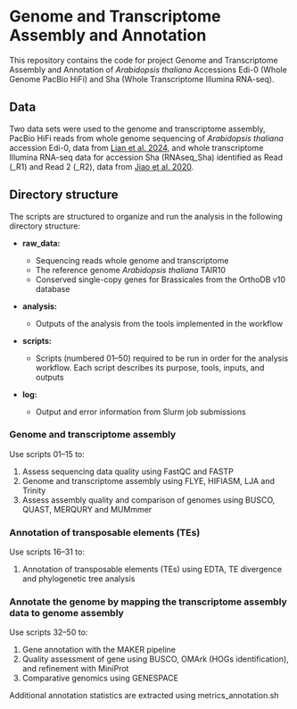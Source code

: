 # Genome and Transcriptome Assembly and Annotation 

This repository contains the code for project Genome and Transcriptome Assembly and Annotation of *Arabidopsis thaliana* Accessions Edi-0 (Whole Genome PacBio HiFi) and Sha (Whole Transcriptome Illumina RNA-seq).

## Data
Two data sets were used to the genome and transcriptome assembly, PacBio HiFi reads from whole genome sequencing of *Arabidopsis thaliana* accession Edi-0, data from [Lian et al. 2024,](https://www.nature.com/articles/s41588-024-01715-9) and whole transcriptome Illumina RNA-seq data for accession Sha (RNAseq_Sha) identified as Read (_R1) and Read 2 (_R2), data from [Jiao et al. 2020](http://dx.doi.org/10.1038/s41467-020-14779-y).

## Directory structure

The scripts are structured to organize and run the analysis in the following directory structure:

- **raw_data:**
  - Sequencing reads whole genome and transcriptome
  - The reference genome *Arabidopsis thaliana* TAIR10
  - Conserved single-copy genes for Brassicales from the OrthoDB v10 database

- **analysis:**
  - Outputs of the analysis from the tools implemented in the workflow

- **scripts:**
  - Scripts (numbered 01–50) required to be run in order for the analysis workflow. Each script describes its purpose, tools, inputs, and outputs

- **log:**
  - Output and error information from Slurm job submissions


### Genome and transcriptome assembly

Use scripts 01–15 to:

1) Assess sequencing data quality using FastQC and FASTP
2) Genome and transcriptome assembly using FLYE, HIFIASM, LJA and Trinity
3) Assess assembly quality and comparison of genomes using BUSCO, QUAST, MERQURY and MUMmmer 

### Annotation of transposable elements (TEs)

Use scripts 16–31 to:

1) Annotation of transposable elements (TEs) using EDTA, TE divergence and phylogenetic tree analysis

### Annotate the genome by mapping the transcriptome assembly data to genome assembly 

Use scripts 32–50 to:

1) Gene annotation with the MAKER pipeline 
2) Quality assessment of gene using BUSCO, OMArk (HOGs identification), and refinement with MiniProt 
3) Comparative genomics using GENESPACE

Additional annotation statistics are extracted using metrics_annotation.sh